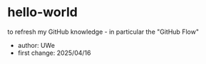 # hello-world
to refresh my GitHub knowledge - in particular the "GitHub Flow"
- author: UWe
- first change: 2025/04/16
